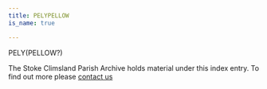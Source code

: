```yaml
---
title: PELYPELLOW
is_name: true

---
```


PELY(PELLOW?)


The Stoke Climsland Parish Archive holds material under this index entry. To find out more please [contact us](/contact/)
